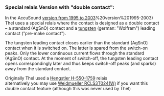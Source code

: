 ### Special relais Version with "double contact":  
In the AccuSound [version from 1995 to 2003](https://github.com/analoghifi/Thel-AccuSound-100/tree/a5d61b718bfbff7d215130f20023479826e87e46/hardware/3)%20version%201995-2003) Thel uses a special relais where the contact is designed as a double contact – a standard (AgSnO) contact and a [tungsten](https://en.wikipedia.org/wiki/Tungsten) (german: "Wolfram") leading contact ("pre-make contact").  
  
The tungsten leading contact closes earlier than the standard (AgSnO) contact when it is switched on. The latter is spared from the switch-on peaks. Only the lower continuous current flows through the standard (AgSnO) contact. At the moment of switch-off, the tungsten leading contact opens correspondingly later and thus keeps switch-off peaks (and sparks) away from the standard contact.  
  
Originally Thel used a [Hengstler H-550-1759](https://github.com/analoghifi/Thel-AccuSound-100/tree/a5d61b718bfbff7d215130f20023479826e87e46/docs/components%20datasheets/special%20relay%20version%201995-2003/Original%3A%20Hengstler%20H-550) relais  
alternatively you may use [Weidmueller RCLS3T024(W)](https://github.com/analoghifi/Thel-AccuSound-100/tree/a5d61b718bfbff7d215130f20023479826e87e46/docs/components%20datasheets/special%20relay%20version%201995-2003/Alternative%3A%20Weidmueller%20RCLS3T024(W)) if you want this double contact feature (although this was never used by Thel)  



